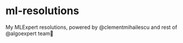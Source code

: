 # ml-resolutions
My MLExpert resolutions, powered by @clementmihailescu and rest of @algoexpert team🧠
